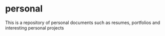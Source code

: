 # personal
This is a repository of personal documents such as resumes, portfolios and interesting personal projects
